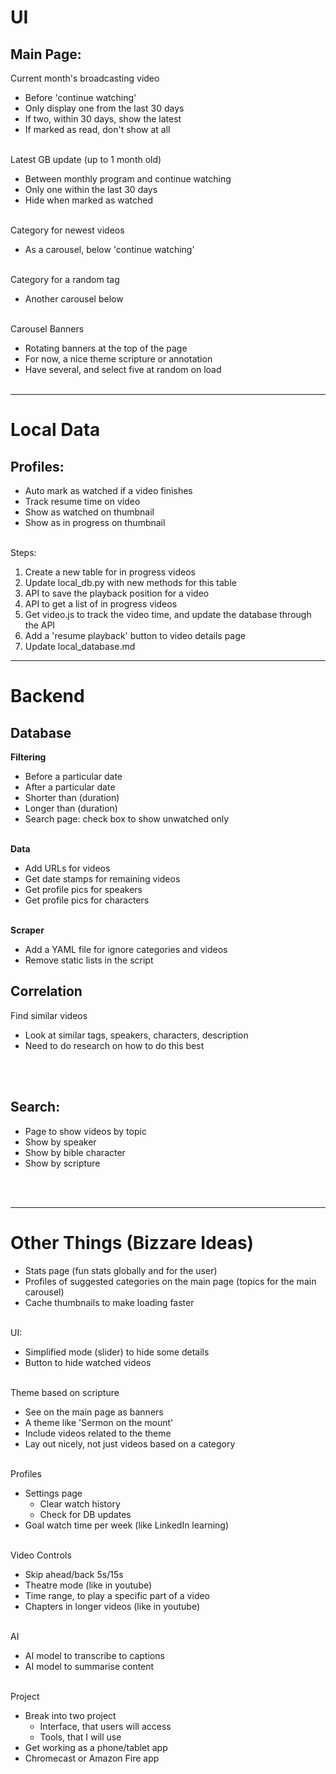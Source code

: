 # UI

## Main Page:

Current month's broadcasting video
* Before 'continue watching'
* Only display one from the last 30 days
* If two, within 30 days, show the latest
* If marked as read, don't show at all
</br></br>

Latest GB update (up to 1 month old)
* Between monthly program and continue watching
* Only one within the last 30 days
* Hide when marked as watched
</br></br>

Category for newest videos
* As a carousel, below 'continue watching'
</br></br>

Category for a random tag
* Another carousel below
</br></br>

Carousel Banners
* Rotating banners at the top of the page
* For now, a nice theme scripture or annotation
* Have several, and select five at random on load
</br></br>


----
# Local Data
## Profiles:

* Auto mark as watched if a video finishes
* Track resume time on video
* Show as watched on thumbnail
* Show as in progress on thumbnail
</br></br>

Steps:
1. Create a new table for in progress videos
2. Update local_db.py with new methods for this table
3. API to save the playback position for a video
4. API to get a list of in progress videos
5. Get video.js to track the video time, and update the database through the API
6. Add a 'resume playback' button to video details page
7. Update local_database.md


----
# Backend
## Database

**Filtering**
* Before a particular date
* After a particular date
* Shorter than (duration)
* Longer than (duration)
* Search page: check box to show unwatched only
</br></br>

**Data**
* Add URLs for videos
* Get date stamps for remaining videos
* Get profile pics for speakers
* Get profile pics for characters
</br></br>

**Scraper**
* Add a YAML file for ignore categories and videos
* Remove static lists in the script


## Correlation

Find similar videos
* Look at similar tags, speakers, characters, description
* Need to do research on how to do this best

</br></br>


## Search:

* Page to show videos by topic
* Show by speaker
* Show by bible character
* Show by scripture

</br></br>


----
# Other Things (Bizzare Ideas)
* Stats page (fun stats globally and for the user)
* Profiles of suggested categories on the main page (topics for the main carousel)
* Cache thumbnails to make loading faster
</br></br>

UI:
* Simplified mode (slider) to hide some details
* Button to hide watched videos
</br></br>

Theme based on scripture
* See on the main page as banners
* A theme like 'Sermon on the mount'
* Include videos related to the theme
* Lay out nicely, not just videos based on a category
</br></br>

Profiles
* Settings page
    * Clear watch history
    * Check for DB updates
* Goal watch time per week (like LinkedIn learning)
</br></br>

Video Controls
* Skip ahead/back 5s/15s
* Theatre mode (like in youtube)
* Time range, to play a specific part of a video
* Chapters in longer videos (like in youtube)
</br></br>

AI
* AI model to transcribe to captions
* AI model to summarise content
</br></br>

Project
* Break into two project
    * Interface, that users will access
    * Tools, that I will use
* Get working as a phone/tablet app
* Chromecast or Amazon Fire app

